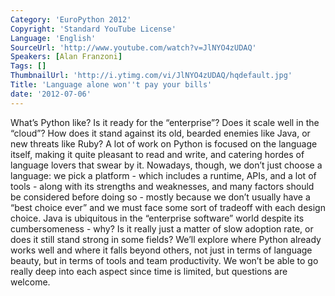 ```yaml
---
Category: 'EuroPython 2012'
Copyright: 'Standard YouTube License'
Language: 'English'
SourceUrl: 'http://www.youtube.com/watch?v=JlNYO4zUDAQ'
Speakers: [Alan Franzoni]
Tags: []
ThumbnailUrl: 'http://i.ytimg.com/vi/JlNYO4zUDAQ/hqdefault.jpg'
Title: 'Language alone won''t pay your bills'
date: '2012-07-06'
---
```

What’s Python like? Is it ready for the “enterprise”? Does it scale well in
the “cloud”? How does it stand against its old, bearded enemies like Java, or
new threats like Ruby? A lot of work on Python is focused on the language
itself, making it quite pleasant to read and write, and catering hordes of
language lovers that swear by it. Nowadays, though, we don’t just choose a
language: we pick a platform - which includes a runtime, APIs, and a lot of
tools - along with its strengths and weaknesses, and many factors should be
considered before doing so - mostly because we don’t usually have a “best
choice ever” and we must face some sort of tradeoff with each design choice.
Java is ubiquitous in the “enterprise software” world despite its
cumbersomeness - why? Is it really just a matter of slow adoption rate, or
does it still stand strong in some fields? We’ll explore where Python already
works well and where it falls beyond others, not just in terms of language
beauty, but in terms of tools and team productivity. We won’t be able to go
really deep into each aspect since time is limited, but questions are welcome.
